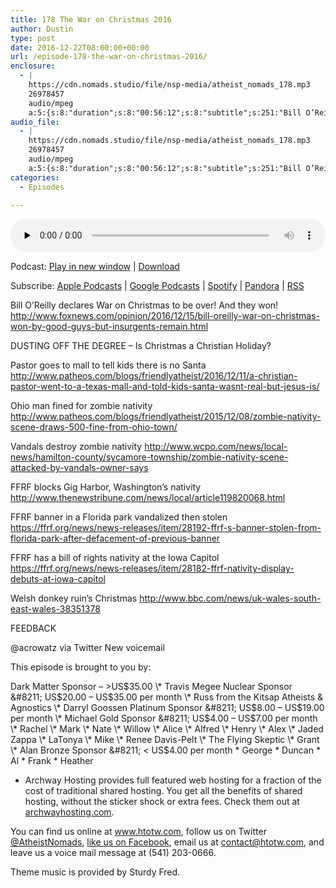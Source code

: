 ```yaml
---
title: 178 The War on Christmas 2016
author: Dustin
type: post
date: 2016-12-22T08:00:00+00:00
url: /﻿episode-178-the-war-on-christmas-2016/
enclosure:
  - |
    https://cdn.nomads.studio/file/nsp-media/atheist_nomads_178.mp3
    26978457
    audio/mpeg
    a:5:{s:8:"duration";s:8:"00:56:12";s:8:"subtitle";s:251:"Bill O’Reilly declares War on Christmas to be over! And they won!  DUSTING OFF THE DEGREE - Is Christmas a Christian Holiday? Pastor goes to mall to tell kids there is no Santa  Ohio man fined for zombie nativity  Vandals destroy zombie nativity ...";s:8:"explicit";s:1:"1";s:13:"episode_title";s:25:"The War on Christmas 2016";s:10:"episode_no";s:3:"178";}
audio_file:
  - |
    https://cdn.nomads.studio/file/nsp-media/atheist_nomads_178.mp3
    26978457
    audio/mpeg
    a:5:{s:8:"duration";s:8:"00:56:12";s:8:"subtitle";s:251:"Bill O’Reilly declares War on Christmas to be over! And they won!  DUSTING OFF THE DEGREE - Is Christmas a Christian Holiday? Pastor goes to mall to tell kids there is no Santa  Ohio man fined for zombie nativity  Vandals destroy zombie nativity ...";s:8:"explicit";s:1:"1";s:13:"episode_title";s:25:"The War on Christmas 2016";s:10:"episode_no";s:3:"178";}
categories:
  - Episodes

---
```

<div itemscope itemtype="http://schema.org/AudioObject">
  <meta itemprop="name" content="178 The War on Christmas 2016" />
  
  <meta itemprop="uploadDate" content="2016-12-22T01:00:00-07:00" />
  
  <meta itemprop="encodingFormat" content="audio/mpeg" />
  
  <meta itemprop="duration" content="PT56M12S" />
  
  <meta itemprop="description" content="Bill O’Reilly declares War on Christmas to be over! And they won!  DUSTING OFF THE DEGREE - Is Christmas a Christian Holiday? Pastor goes to mall to tell kids there is no Santa  Ohio man fined for zombie nativity  Vandals destroy zombie nativity ..." />
  
  <meta itemprop="contentUrl" content="https://dts.podtrac.com/redirect.mp3/cdn.nomads.studio/file/nsp-media/atheist_nomads_178.mp3" />
  
  <meta itemprop="contentSize" content="25.7" />
  </p> 
  
  <div class="powerpress_player" id="powerpress_player_8440">
    <audio class="wp-audio-shortcode" id="audio-5050-184" preload="none" style="width: 100%;" controls="controls"><source type="audio/mpeg" src="https://dts.podtrac.com/redirect.mp3/cdn.nomads.studio/file/nsp-media/atheist_nomads_178.mp3?_=184" /><a href="https://dts.podtrac.com/redirect.mp3/cdn.nomads.studio/file/nsp-media/atheist_nomads_178.mp3">https://dts.podtrac.com/redirect.mp3/cdn.nomads.studio/file/nsp-media/atheist_nomads_178.mp3</a></audio>
  </div>
</div>

<p class="powerpress_links powerpress_links_mp3">
  Podcast: <a href="https://dts.podtrac.com/redirect.mp3/cdn.nomads.studio/file/nsp-media/atheist_nomads_178.mp3" class="powerpress_link_pinw" target="_blank" title="Play in new window" onclick="return powerpress_pinw('https://htotw.com/?powerpress_pinw=5050-podcast');" rel="nofollow">Play in new window</a> | <a href="https://dts.podtrac.com/redirect.mp3/cdn.nomads.studio/file/nsp-media/atheist_nomads_178.mp3" class="powerpress_link_d" title="Download" rel="nofollow" download="atheist_nomads_178.mp3">Download</a>
</p>

<p class="powerpress_links powerpress_subscribe_links">
  Subscribe: <a href="https://podcasts.apple.com/us/podcast/humanists-take-on-the-world/id530050098?mt=2&ls=1" class="powerpress_link_subscribe powerpress_link_subscribe_itunes" target="_blank" title="Subscribe on Apple Podcasts" rel="nofollow">Apple Podcasts</a> | <a href="https://www.google.com/podcasts?feed=aHR0cDovL2F0aGVpc3Rub21hZHMubGlic3luLmNvbS9yc3M%3D" class="powerpress_link_subscribe powerpress_link_subscribe_googleplay" target="_blank" title="Subscribe on Google Podcasts" rel="nofollow">Google Podcasts</a> | <a href="https://open.spotify.com/show/3LzK2xZGike6Tc1GEMtMbr?si=LieN9SNuTpq96smuaUsH8A" class="powerpress_link_subscribe powerpress_link_subscribe_spotify" target="_blank" title="Subscribe on Spotify" rel="nofollow">Spotify</a> | <a href="https://www.pandora.com/podcast/atheist-nomads/PC:10122?corr=62071012&part=ug" class="powerpress_link_subscribe powerpress_link_subscribe_pandora" target="_blank" title="Subscribe on Pandora" rel="nofollow">Pandora</a> | <a href="https://htotw.com/feed/podcast/" class="powerpress_link_subscribe powerpress_link_subscribe_rss" target="_blank" title="Subscribe via RSS" rel="nofollow">RSS</a>
</p>

Bill O’Reilly declares War on Christmas to be over! And they won! <a href="http://www.foxnews.com/opinion/2016/12/15/bill-oreilly-war-on-christmas-won-by-good-guys-but-insurgents-remain.html" target="_blank" rel="noopener">http://www.foxnews.com/opinion/2016/12/15/bill-oreilly-war-on-christmas-won-by-good-guys-but-insurgents-remain.html</a>

DUSTING OFF THE DEGREE &#8211; Is Christmas a Christian Holiday?

Pastor goes to mall to tell kids there is no Santa <a href="http://www.patheos.com/blogs/friendlyatheist/2016/12/11/a-christian-pastor-went-to-a-texas-mall-and-told-kids-santa-wasnt-real-but-jesus-is/" target="_blank" rel="noopener">http://www.patheos.com/blogs/friendlyatheist/2016/12/11/a-christian-pastor-went-to-a-texas-mall-and-told-kids-santa-wasnt-real-but-jesus-is/</a>

Ohio man fined for zombie nativity <a href="http://www.patheos.com/blogs/friendlyatheist/2015/12/08/zombie-nativity-scene-draws-500-fine-from-ohio-town/" target="_blank" rel="noopener">http://www.patheos.com/blogs/friendlyatheist/2015/12/08/zombie-nativity-scene-draws-500-fine-from-ohio-town/</a>

Vandals destroy zombie nativity <a href="http://www.wcpo.com/news/local-news/hamilton-county/sycamore-township/zombie-nativity-scene-attacked-by-vandals-owner-says" target="_blank" rel="noopener">http://www.wcpo.com/news/local-news/hamilton-county/sycamore-township/zombie-nativity-scene-attacked-by-vandals-owner-says</a>

FFRF blocks Gig Harbor, Washington’s nativity <a href="http://www.thenewstribune.com/news/local/article119820068.html" target="_blank" rel="noopener">http://www.thenewstribune.com/news/local/article119820068.html</a>

FFRF banner in a Florida park vandalized then stolen <a href="https://ffrf.org/news/news-releases/item/28192-ffrf-s-banner-stolen-from-florida-park-after-defacement-of-previous-banner" target="_blank" rel="noopener">https://ffrf.org/news/news-releases/item/28192-ffrf-s-banner-stolen-from-florida-park-after-defacement-of-previous-banner</a>

FFRF has a bill of rights nativity at the Iowa Capitol <a href="https://ffrf.org/news/news-releases/item/28182-ffrf-nativity-display-debuts-at-iowa-capitol" target="_blank" rel="noopener">https://ffrf.org/news/news-releases/item/28182-ffrf-nativity-display-debuts-at-iowa-capitol</a>

Welsh donkey ruin’s Christmas <a href="http://www.bbc.com/news/uk-wales-south-east-wales-38351378" target="_blank" rel="noopener">http://www.bbc.com/news/uk-wales-south-east-wales-38351378</a>

FEEDBACK

@acrowatz via Twitter New voicemail

This episode is brought to you by:

Dark Matter Sponsor &#8211; >US$35.00 \* Travis Megee Nuclear Sponsor &#8211; US$20.00 &#8211; US$35.00 per month \* Russ from the Kitsap Atheists & Agnostics \* Darryl Goossen Platinum Sponsor &#8211; US$8.00 &#8211; US$19.00 per month \* Michael Gold Sponsor &#8211; US$4.00 &#8211; US$7.00 per month \* Rachel \* Mark \* Nate \* Willow \* Alice \* Alfred \* Henry \* Alex \* Jaded Zappa \* LaTonya \* Mike \* Renee Davis-Pelt \* The Flying Skeptic \* Grant \* Alan Bronze Sponsor &#8211; < US$4.00 per month \* George \* Duncan \* Al \* Frank \* Heather

* Archway Hosting provides full featured web hosting for a fraction of the cost of traditional shared hosting. You get all the benefits of shared hosting, without the sticker shock or extra fees. Check them out at <a href="http://archwayhosting.com/" target="_blank" rel="noopener">archwayhosting.com</a>.

You can find us online at <a href="http://www.htotw.com/" target="_blank" rel="noopener">www.htotw.com</a>, follow us on Twitter <a href="https://twitter.com/AtheistNomads" target="_blank" rel="noopener">@AtheistNomads</a>, <a href="https://www.facebook.com/AtheistNomads" target="_blank" rel="noopener">like us on Facebook</a>, email us at <contact@htotw.com>, and leave us a voice mail message at (541) 203-0666.

Theme music is provided by Sturdy Fred.